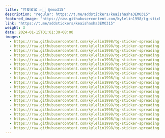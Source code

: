 ```yaml
---
title: "可爱鲨鲨 👉🏻 @emo315"
description: "regular: https://t.me/addstickers/keaishasha3EMO315"
featured_image: "https://raw.githubusercontent.com/kylelin1998/tg-sticker-spreading-worldwide-images/main/img/e893e120-a2d9-4adf-954c-b80df620bdbb.jpg"
link: "https://t.me/addstickers/keaishasha3EMO315"
weight: 3
date: 2024-01-15T01:01:30+08:00
images:
  - https://raw.githubusercontent.com/kylelin1998/tg-sticker-spreading-worldwide-images/main/img/e893e120-a2d9-4adf-954c-b80df620bdbb.jpg
  - https://raw.githubusercontent.com/kylelin1998/tg-sticker-spreading-worldwide-images/main/img/69b3129f-28bd-4ac3-ad0f-68a10e15fb0a.jpg
  - https://raw.githubusercontent.com/kylelin1998/tg-sticker-spreading-worldwide-images/main/img/150d7aac-0149-497c-89e7-6568c111476f.jpg
  - https://raw.githubusercontent.com/kylelin1998/tg-sticker-spreading-worldwide-images/main/img/0cb80e65-a759-48a8-a588-2ad510c6437f.jpg
  - https://raw.githubusercontent.com/kylelin1998/tg-sticker-spreading-worldwide-images/main/img/0169364e-5ae3-4695-8928-e6cd078222fa.jpg
  - https://raw.githubusercontent.com/kylelin1998/tg-sticker-spreading-worldwide-images/main/img/94e3ff18-5f06-4e36-ba89-1f96779d4c11.jpg
  - https://raw.githubusercontent.com/kylelin1998/tg-sticker-spreading-worldwide-images/main/img/0814bc05-19ee-42ff-bed5-7dedce10fa08.jpg
  - https://raw.githubusercontent.com/kylelin1998/tg-sticker-spreading-worldwide-images/main/img/48cfebae-ba51-4e5f-bbff-14a6930d54c7.jpg
  - https://raw.githubusercontent.com/kylelin1998/tg-sticker-spreading-worldwide-images/main/img/aa0f29e0-c0c7-42a0-bde2-84a0a062fb58.jpg
  - https://raw.githubusercontent.com/kylelin1998/tg-sticker-spreading-worldwide-images/main/img/8a31e223-b804-4b37-a0ce-1281a7230212.jpg
  - https://raw.githubusercontent.com/kylelin1998/tg-sticker-spreading-worldwide-images/main/img/e66612a2-da1d-4119-9613-141805a60bcc.jpg
  - https://raw.githubusercontent.com/kylelin1998/tg-sticker-spreading-worldwide-images/main/img/81366a73-26b3-4f95-b4fe-ee1626999d30.jpg
  - https://raw.githubusercontent.com/kylelin1998/tg-sticker-spreading-worldwide-images/main/img/99f02680-a93a-4ea5-b698-6264ec97ccb6.jpg
  - https://raw.githubusercontent.com/kylelin1998/tg-sticker-spreading-worldwide-images/main/img/261cee13-2efb-441e-85b8-9a24a6cba416.jpg
  - https://raw.githubusercontent.com/kylelin1998/tg-sticker-spreading-worldwide-images/main/img/8daae847-a45d-4eb0-a99d-b39b2df609cd.jpg
  - https://raw.githubusercontent.com/kylelin1998/tg-sticker-spreading-worldwide-images/main/img/1b02fbf8-f663-4847-92e1-8f21fd294a07.jpg
  - https://raw.githubusercontent.com/kylelin1998/tg-sticker-spreading-worldwide-images/main/img/d21cdcf7-723e-4187-be55-75d584f967d9.jpg
  - https://raw.githubusercontent.com/kylelin1998/tg-sticker-spreading-worldwide-images/main/img/e276bcde-e5d6-4625-b9e0-568e02c09db5.jpg
  - https://raw.githubusercontent.com/kylelin1998/tg-sticker-spreading-worldwide-images/main/img/5e85f863-6dc9-403d-979e-60f55e7126ac.jpg
  - https://raw.githubusercontent.com/kylelin1998/tg-sticker-spreading-worldwide-images/main/img/af3c692d-6b16-4933-97dd-fff3019809cb.jpg
---
```

